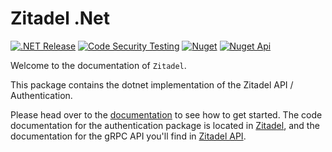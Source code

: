 # Zitadel .Net

[![.NET Release](https://github.com/caos/zitadel-net/actions/workflows/dotnet-release.yml/badge.svg)](https://github.com/caos/zitadel-net/actions/workflows/dotnet-release.yml)
[![Code Security Testing](https://github.com/caos/zitadel-net/actions/workflows/security-analysis.yml/badge.svg)](https://github.com/caos/zitadel-net/actions/workflows/security-analysis.yml)
[![Nuget](https://img.shields.io/nuget/v/Zitadel)](https://www.nuget.org/packages/Zitadel/)
[![Nuget Api](https://img.shields.io/nuget/v/Zitadel.Api)](https://www.nuget.org/packages/Zitadel.Api/)

Welcome to the documentation of `Zitadel`.

This package contains the dotnet implementation of the Zitadel API / Authentication.

Please head over to the [documentation](./docs/overview.md) to see how to get started.
The code documentation for the authentication package is located in [Zitadel](./zitadel/index.md),
and the documentation for the gRPC API you'll find in [Zitadel API](./zitadel-api/index.md).
